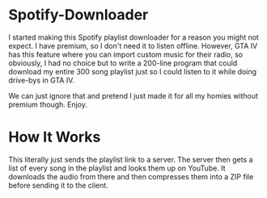# Spotify-Downloader
I started making this Spotify playlist downloader for a reason you might not expect. I have premium, so I don't need it to listen offline. However, GTA IV has this feature where you can import custom music for their radio, so obviously, I had no choice but to write a 200-line program that could download my entire 300 song playlist just so I could listen to it while doing drive-bys in GTA IV.

We can just ignore that and pretend I just made it for all my homies without premium though. Enjoy.

# How It Works
This literally just sends the playlist link to a server. The server then gets a list of every song in the playlist and looks them up on YouTube. It downloads the audio from there and then compresses them into a ZIP file before sending it to the client.
